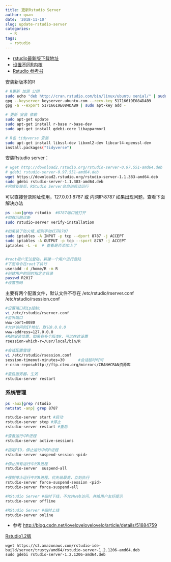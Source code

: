 ```yaml
---
title: 更新Rstudio Server
author: quan
date: '2018-11-10'
slug: update-rstudio-server
categories:
  - R
tags:
  - rstudio
---
```


- [rstudio最新版下载地址](https://www.rstudio.com/products/rstudio/download-server/)
- [设置不同R内核](https://support.rstudio.com/hc/en-us/articles/200486138-Using-Different-Versions-of-R)
- [Rstudio 参考书]( http://docs.rstudio.com/ide/server-pro/r-sessions.html#r-executable-and-libraries)
 
安装新版本的R

```sh
# R更新 加源 公钥
sudo echo "deb http://cran.rstudio.com/bin/linux/ubuntu xenial/" | sudo tee -a /etc/apt/sources.list
gpg --keyserver keyserver.ubuntu.com --recv-key 51716619E084DAB9
gpg -a --export 51716619E084DAB9 | sudo apt-key add -

# 更新 安装 依赖
sudo apt-get update
sudo apt-get install r-base r-base-dev
sudo apt-get install gdebi-core libapparmor1

# R包 tidyverse 安装
sudo apt-get install libssl-dev libxml2-dev libcurl4-openssl-dev
install.packages("tidyverse")
```

安装Rstudio server：
```sh
# wget http://download2.rstudio.org/rstudio-server-0.97.551-amd64.deb
# gdebi rstudio-server-0.97.551-amd64.deb
wget https://download2.rstudio.org/rstudio-server-1.1.383-amd64.deb
sudo gdebi rstudio-server-1.1.383-amd64.deb
#完成安装后，RStudio Server会自动启动运行
```

可以直接登录网址使用，127.0.0.1:8787 或 内网IP:8787
如果出现问题，查看下面解决办法

```sh
ps -aux|grep rstudio  #8787端口被打开
#如有问题诊断
sudo rstudio-server verify-installation

#如果装了防火墙,把则手动打开8787
sudo iptables -A INPUT -p tcp --dport 8787 -j ACCEPT
sudo iptables -A OUTPUT -p tcp --sport 8787 -j ACCEPT
iptables -L -n  # 查看是否添加上了


#root用户无法登陆，新建一个用户进行登陆 
#下面命令在root下执行
useradd -d /home/R -m R
#创建用户的同时指定主目录 
passwd R2017
#设置密码

```

主要有两个配置文件，默认文件不存在 
/etc/rstudio/rserver.conf 
/etc/rstudio/rsession.conf

```sh
#设置端口和ip控制:
vi /etc/rstudio/rserver.conf
#监听端口
www-port=8080
#允许访问的IP地址，默认0.0.0.0
www-address=127.0.0.0
#R的安装位置，如果有多个版本R，可以在这设置
rsession-which-r=/usr/local/bin/R

#会话配置管理
vi /etc/rstudio/rsession.conf
session-timeout-minutes=30      #会话超时时间
r-cran-repos=http://ftp.ctex.org/mirrors/CRAN#CRAN资源库

#重启服务器，生效
rstudio-server restart

```


### 系统管理
```sh
ps -aux|grep rstudio
netstat -anp| grep 8787

rstudio-server start #启动
rstudio-server stop #停止
rstudio-server restart #重启

#查看运行中R进程
rstudio-server active-sessions

#指定PID，停止运行中的R进程
rstudio-server suspend-session <pid>

#停止所有运行中的R进程
rstudio-server  suspend-all

#强制停止运行中的R进程，优先级最高，立刻执行
rstudio-server force-suspend-session <pid>
rstudio-server force-suspend-all

#RStudio Server #临时下线，不允许web访问，并给用户友好提示
rstudio-server offline

#RStudio Server #临时上线
rstudio-server online
```
- 参考  http://blog.csdn.net/lovelovelovelovelo/article/details/51884759 


[Rstudio1.2版](https://www.rstudio.com/products/rstudio/download/preview/)

```
wget https://s3.amazonaws.com/rstudio-ide-build/server/trusty/amd64/rstudio-server-1.2.1206-amd64.deb
sudo gdebi rstudio-server-1.2.1206-amd64.deb 

```